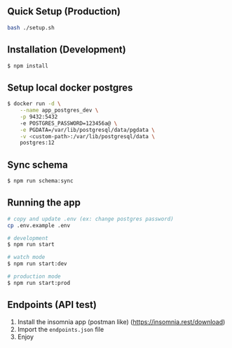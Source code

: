 ## Quick Setup (Production)

```bash
bash ./setup.sh
```

## Installation (Development)

```bash
$ npm install
```

## Setup local docker postgres

```bash
$ docker run -d \
    --name app_postgres_dev \
    -p 9432:5432
    -e POSTGRES_PASSWORD=123456a@ \
    -e PGDATA=/var/lib/postgresql/data/pgdata \
    -v <custom-path>:/var/lib/postgresql/data \
    postgres:12
```

## Sync schema

```bash
$ npm run schema:sync
```


## Running the app

```bash
# copy and update .env (ex: change postgres password)
cp .env.example .env

# development
$ npm run start

# watch mode
$ npm run start:dev

# production mode
$ npm run start:prod
```

## Endpoints (API test)

1. Install the insomnia app (postman like) (https://insomnia.rest/download)
2. Import the `endpoints.json` file
3. Enjoy
